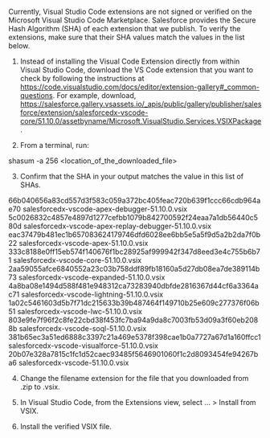 Currently, Visual Studio Code extensions are not signed or verified on the
Microsoft Visual Studio Code Marketplace. Salesforce provides the Secure Hash
Algorithm (SHA) of each extension that we publish. To verify the extensions,
make sure that their SHA values match the values in the list below.

1. Instead of installing the Visual Code Extension directly from within Visual
   Studio Code, download the VS Code extension that you want to check by
   following the instructions at
   https://code.visualstudio.com/docs/editor/extension-gallery#_common-questions.
   For example, download,
   https://salesforce.gallery.vsassets.io/_apis/public/gallery/publisher/salesforce/extension/salesforcedx-vscode-core/51.10.0/assetbyname/Microsoft.VisualStudio.Services.VSIXPackage.

2. From a terminal, run:

shasum -a 256 <location_of_the_downloaded_file>

3. Confirm that the SHA in your output matches the value in this list of SHAs.

66b040656a83cd557d3f583c059a372bc405feac720b639f1ccc66cdb964ae70  salesforcedx-vscode-apex-debugger-51.10.0.vsix
5c0026832c4857e4897d1277cefbb1079b842700592f24eaa7a1db56440c580d  salesforcedx-vscode-apex-replay-debugger-51.10.0.vsix
eac37479b481ec1b657083624179746dfd6028ee6bb5e5a5f9d5a2b2da7f0b22  salesforcedx-vscode-apex-51.10.0.vsix
333c8188e0ff15eb574f140676f1bc28925af999942f347d8eed3e4c755b6b71  salesforcedx-vscode-core-51.10.0.vsix
2aa59055afce6840552a23c03b758ddf89fb18160a5d27db08ea7de389114b73  salesforcedx-vscode-expanded-51.10.0.vsix
4a8ba08e1494d588f481e948312ca73283940dbfde2816367d44cf6a3364ac71  salesforcedx-vscode-lightning-51.10.0.vsix
1a02c5461603d5b7f71dc215633b39b487464f149710b25e609c277376f06b51  salesforcedx-vscode-lwc-51.10.0.vsix
803e9fe7f96f2c8fe22cbd38f453fc7ba94a9da8c7003fb53d09a3f60eb2088b  salesforcedx-vscode-soql-51.10.0.vsix
381b65ec3a51ed6888c3397c21a469e5378f398cae1b0a7727a67d1a160ffcc1  salesforcedx-vscode-visualforce-51.10.0.vsix
20b07e328a7815c1fc1d52caec93485f5646901060f1c2d8093454fe94267ba6  salesforcedx-vscode-51.10.0.vsix


4. Change the filename extension for the file that you downloaded from .zip to
.vsix.

5. In Visual Studio Code, from the Extensions view, select ... > Install from
VSIX.

6. Install the verified VSIX file.

